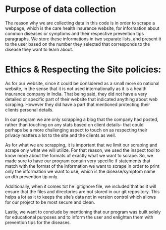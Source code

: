 # Purpose of data collection
The reason why we are collecting data in this code is in order to scrape a webpage, which is the care health insurance website,  for information about common diseases or symptoms and their respective prevention tips paragraphs. We store these informations in two separate lists, and present it to the user based on the number they selected that corresponds to the disease they want to learn about. 

# Ethics & Respecting the Site policies:
As for our website, since it could be considered as a small more so national website, in the sense that it is not used internationally as it is a health insurance company in India. That being said, they did not have a very detailed or specific part of their website that indicated anything about web scraping. However they did have a part that mentioned protecting their clients personal details. 

In our program we are only scrapping a blog that the company had posted, rather than touching on any stats based on client details- that could perhaps be a more challenging aspect to touch on as respecting their privacy matters a lot to the site and the clients as well. 

As for what we are scrapping, it is important that we limit our scraping and scrape only what we will utilize. For that reason, we used the inspect tool to know more about the formats of exactly what we want to scrape. So, we made sure to have our program contain very specific if statements that match with the format of the information we want to scrape in order to print only the information we want to use, which is the disease/symptom name an dth prevention tip only.

Additionally, when it comes tot he .gitignore file, we included that as it will ensure that the files and directories are not stored in our git repository. This helps a lot as it to keeps the site’s data not in version control which allows for our project to be most secure and clean. 

Lastly, we want to conclude by mentioning that our program was built solely for educational purposes and to inform the user and enlighten them with prevention tips for the diseases. 
